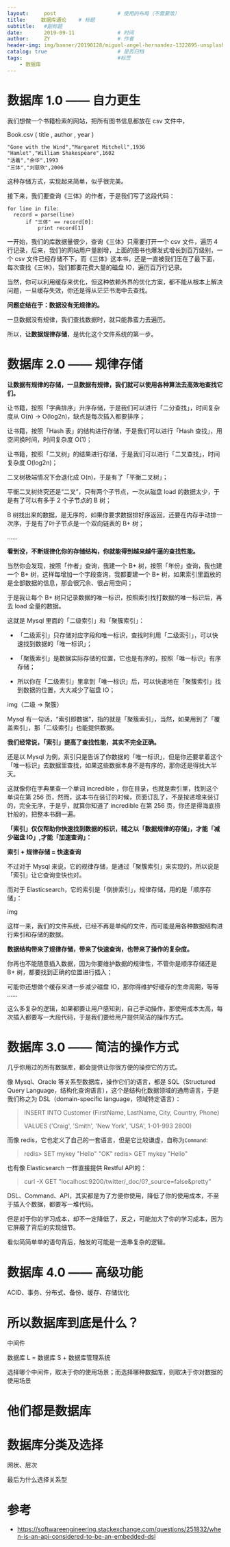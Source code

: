 ```yaml
---
layout:     post                    # 使用的布局（不需要改）
title:     数据库通论    # 标题 
subtitle:   #副标题
date:       2019-09-11              # 时间
author:     ZY                      # 作者
header-img: img/banner/20190128/miguel-angel-hernandez-1322895-unsplash.jpg    #这篇文章标题背景图片
catalog: true                       # 是否归档
tags:                               #标签
    - 数据库
---
```


# 数据库 1.0 —— 自力更生

我们想做一个书籍检索的网站，把所有图书信息都放在 csv 文件中，

Book.csv ( title , author , year )

```
"Gone with the Wind","Margaret Mitchell",1936
"Hamlet","William Shakespeare",1602
"活着","余华",1993
"三体","刘慈欣",2006
```

这种存储方式，实现起来简单，似乎很完美。

接下来，我们要查询《三体》的作者，于是我们写了这段代码：

```
for line in file: 
  record = parse(line)
      if "三体" == record[0]: 
          print record[1]
```

一开始，我们的库数据量很少，查询《三体》只需要打开一个 csv 文件，遍历 4 行记录，后来，我们的网站用户量剧增，上面的图书也爆发式增长到百万级别，一个 csv 文件已经存储不下，而《三体》这本书，还是一直被我们压在了最下面，每次查找《三体》，我们都要花费大量的磁盘 IO，遍历百万行记录。

当然，你可以利用缓存来优化，但这种依赖外界的优化方案，都不能从根本上解决问题，一旦缓存失效，你还是得从茫茫书海中去查找。

**问题症结在于：数据没有无规律的。**

一旦数据没有规律，我们查找数据时，就只能靠蛮力去遍历。

所以，**让数据规律存储**，是优化这个文件系统的第一步。

# 数据库 2.0 —— 规律存储

**让数据有规律的存储，一旦数据有规律，我们就可以使用各种算法去高效地查找它们。**

让书籍，按照「字典排序」升序存储，于是我们可以进行「二分查找」，时间复杂度从 O(n) -> O(log2n)，缺点是每次插入都要排序；

让书籍，按照「Hash 表」的结构进行存储，于是我们可以进行「Hash 查找」，用空间换时间，时间复杂度 O(1)；

让书籍，按照「二叉树」的结果进行存储，于是我们可以进行「二叉查找」，时间复杂度 O(log2n)；

二叉树极端情况下会退化成 O(n)，于是有了「平衡二叉树」；

平衡二叉树终究还是“二叉”，只有两个子节点，一次从磁盘 load 的数据太少，于是有了可以有多于 2 个子节点的 B 树；

B 树找出来的数据，是无序的，如果你要求数据排好序返回，还要在内存手动排一次序，于是有了叶子节点是一个双向链表的 B+ 树；

……  

**看到没，不断规律化你的存储结构，你就能得到越来越牛逼的查找性能。**

当然你会发现，按照「作者」查询，我建一个 B+ 树，按照「年份」查询，我也建一个 B+ 树，这样每增加一个字段查询，我都要建一个 B+ 树，如果索引里面放的是全部数据的信息，那会很冗余、很占用空间；

于是我让每个 B+ 树只记录数据的唯一标识，按照索引找打数据的唯一标识后，再去 load 全量的数据。

这就是 Mysql 里面的「二级索引」和「聚簇索引」：

- 「二级索引」只存储对应字段和唯一标识，查找时利用「二级索引」，可以快速找到数据的「唯一标识」；

- 「聚簇索引」是数据实际存储的位置，它也是有序的，按照「唯一标识」有序存储；

- 所以你在「二级索引」里拿到「唯一标识」后，可以快速地在「聚簇索引」找到数据的位置，大大减少了磁盘 IO；

img（二级 -> 聚簇）

Mysql 有一句话，“索引即数据”，指的就是「聚簇索引」，当然，如果用到了「覆盖索引」，那「二级索引」也能提供数据。

**我们经常说，「索引」提高了查找性能，其实不完全正确。**

还是以 Mysql 为例，索引只是告诉了你数据的「唯一标识」，但是你还要拿着这个「唯一标识」去数据里查找，如果这些数据本身不是有序的，那你还是得找大半天。

这就像你在字典里查一个单词 incredible ，你在目录，也就是索引里，找到这个单词在第 256 页，然而，这本书在装订的时候，页面订乱了，不是按递增来装订的，完全无序，于是乎，就算你知道了 incredible 在第 256 页，你还是得海底捞针般的，把整本书翻一遍。

**「索引」仅仅帮助你快速找到数据的标识，辅之以「数据规律的存储」，才能「减少磁盘 IO」,才能「加速查询」：**

**索引 + 规律存储 = 快速查询**

不过对于 Mysql 来说，它的规律存储，是通过「聚簇索引」来实现的，所以说是「索引」让它查询变快也对。

而对于 Elasticsearch，它的索引是「倒排索引」，规律存储，用的是「顺序存储」：

img

这样一来，我们的文件系统，已经不再是单纯的文件，而可能是用各种数据结构进行索引和存储的数据。

**数据结构带来了规律存储，带来了快速查询，也带来了操作的复杂度。**

你再也不能随意插入数据，因为你要维护数据的规律性，不管你是顺序存储还是 B+ 树，都要找到正确的位置进行插入；

可能你还想做个缓存来进一步减少磁盘 IO，那你得维护好缓存的生命周期，等等 ……  

这么多复杂的逻辑，如果都要让用户感知到，自己手动操作，那使用成本太高，每次插入都要写一大段代码，于是我们要给用户提供简洁的操作方式。  

# 数据库 3.0 —— 简洁的操作方式

几乎你用过的所有数据库，都会提供让你很方便的操控它的方式。

像 Mysql、Oracle 等关系型数据库，操作它们的语言，都是 SQL（Structured Query Language，结构化查询语言），这个是结构化数据领域的通用语言，于是我们称之为 DSL（domain-specific language，领域特定语言）：

> INSERT INTO Customer (FirstName, LastName, City, Country, Phone) 
>
> VALUES ('Craig', 'Smith', 'New York', 'USA', 1-01-993 2800)

而像 redis，它也定义了自己的一套语言，但是它比较谦虚，自称为`Command`:

> redis> SET mykey "Hello"
> "OK"
> redis> GET mykey
> "Hello"

也有像 Elasticsearch 一样直接提供 Restful API的：

> curl -X GET "localhost:9200/twitter/_doc/0?_source=false&pretty"

DSL、Command、API，其实都是为了方便你使用，降低了你的使用成本，不至于插入个数据，都要写一堆代码。

但是对于你的学习成本，却不一定降低了，反之，可能加大了你的学习成本，因为它屏蔽了背后的实现细节。

看似简简单单的语句背后，触发的可能是一连串复杂的逻辑。

# 数据库 4.0 —— 高级功能

ACID、事务、分布式、备份、缓存、存储优化



# 所以数据库到底是什么？

中间件

数据库 L = 数据库 S + 数据库管理系统

选择哪个中间件，取决于你的使用场景；而选择哪种数据库，则取决于你对数据的使用场景



# 他们都是数据库



# 数据库分类及选择

网状、层次

最后为什么选择关系型

# 参考

- https://softwareengineering.stackexchange.com/questions/251832/when-is-an-api-considered-to-be-an-embedded-dsl